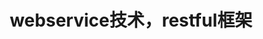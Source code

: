 ---
layout: posts_by_category
categories: webservice
title: webservice技术，restful框架
permalink: /category/webservice
---